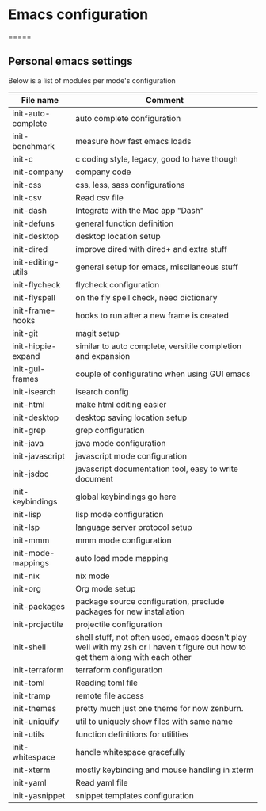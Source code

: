 # Emacs configuration
=====

## Personal emacs settings

Below is a list of modules per mode's configuration

 File name          | Comment
--------------------|--------------------------------------------------------------------------------------------------------------------------------
 init-auto-complete | auto complete configuration
 init-benchmark     | measure how fast emacs loads
 init-c             | c coding style, legacy, good to have though
 init-company       | company code
 init-css           | css, less, sass configurations
 init-csv           | Read csv file
 init-dash          | Integrate with the Mac app "Dash"
 init-defuns        | general function definition
 init-desktop       | desktop location setup
 init-dired         | improve dired with dired+ and extra stuff
 init-editing-utils | general setup for emacs, miscllaneous stuff
 init-flycheck      | flycheck configuration
 init-flyspell      | on the fly spell check, need dictionary
 init-frame-hooks   | hooks to run after a new frame is created
 init-git           | magit setup
 init-hippie-expand | similar to auto complete, versitile completion and expansion
 init-gui-frames    | couple of configuratino when using GUI emacs
 init-isearch       | isearch config
 init-html          | make html editing easier
 init-desktop       | desktop saving location setup
 init-grep          | grep configuration
 init-java          | java mode configuration
 init-javascript    | javascript mode configuration
 init-jsdoc         | javascript documentation tool, easy to write document
 init-keybindings   | global keybindings go here
 init-lisp          | lisp mode configuration
 init-lsp           | language server protocol setup
 init-mmm           | mmm mode configuration
 init-mode-mappings | auto load mode mapping
 init-nix           | nix mode
 init-org           | Org mode setup
 init-packages      | package source configuration, preclude packages for new installation
 init-projectile    | projectile configuration
 init-shell         | shell stuff, not often used, emacs doesn't play well with my zsh or I haven't figure out how to get them along with each other
 init-terraform     | terraform configuration
 init-toml          | Reading toml file
 init-tramp         | remote file access
 init-themes        | pretty much just one theme for now zenburn.
 init-uniquify      | util to uniquely show files with same name
 init-utils         | function definitions for utilities
 init-whitespace    | handle whitespace gracefully
 init-xterm         | mostly keybinding and mouse handling in xterm
 init-yaml          | Read yaml file
 init-yasnippet     | snippet templates configuration
